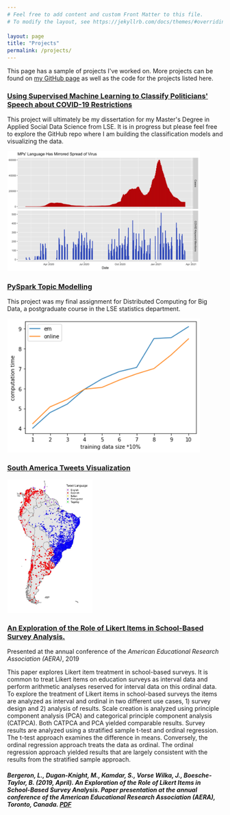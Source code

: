 ```yaml
---
# Feel free to add content and custom Front Matter to this file.
# To modify the layout, see https://jekyllrb.com/docs/themes/#overriding-theme-defaults

layout: page
title: "Projects"
permalink: /projects/
---
```


This page has a sample of projects I've worked on. More projects can be found on [my GitHub page][GitHub] as well as the code for the projects listed here.


### [Using Supervised Machine Learning to Classify Politicians' Speech about COVID-19 Restrictions][proj-covid]

This project will ultimately be my dissertation for my Master's Degree in Applied Social Data Science from LSE. It is in progress but please feel free to explore the GitHub repo where I am building the classification models and visualizing the data.


[<img src="/proj_covid/cases_keyword_mentions_over_time.jpeg" width="450"/>][proj-covid]



### [PySpark Topic Modelling][proj-pyspark]

This project was my final assignment for Distributed Computing for Big Data, a postgraduate course in the LSE statistics department.


[<img src="/proj_pyspark/efficiency_test.jpeg" width="450"/>][proj-pyspark]



### [South America Tweets Visualization][proj-tweets]

[<img src="/proj_tweets/tweets_map.jpeg" width="200"/>][proj-tweets]



### <b>[An Exploration of the Role of Likert Items in School-Based Survey Analysis.][likert-paper]</b>

Presented at the annual conference of the <i>American Educational Research Association (AERA)</i>, 2019

This paper explores Likert item treatment in school-based surveys. It is common to treat Likert items on education surveys as interval data and perform arithmetic analyses reserved for interval data on this ordinal data. To explore the treatment of Likert items in school-based surveys the items are analyzed as interval and ordinal in two different use cases, 1) survey design and 2) analysis of results. Scale creation is analyzed using principle component analysis (PCA) and categorical principle component analysis (CATPCA). Both CATPCA and PCA yielded comparable results. Survey results are analyzed using a stratified sample t-test and ordinal regression. The t-test approach examines the difference in means. Conversely, the ordinal regression approach treats the data as ordinal. The ordinal regression approach yielded results that are largely consistent with the results from the stratified sample approach. 

##### Bergeron, L., <b>Dugan-Knight, M.</b>, Kamdar, S., Vorse Wilka, J., Boesche-Taylor, B. (2019, April). An Exploration of the Role of Likert Items in School-Based Survey Analysis. Paper presentation at the annual conference of the American Educational Research Association (AERA), Toronto, Canada. <b>[PDF][likert-paper]</b>

[GitHub]: https://github.com/maxduganknight
[proj-covid]: https://github.com/maxduganknight/covid-political-speech
[proj-pyspark]: https://maxduganknight.github.io/folder/project.html
[proj-tweets]: https://maxduganknight.github.io/projects/proj_tweets/
[likert-paper]: https://maxduganknight.github.io/folder/likert-analysis.pdf






